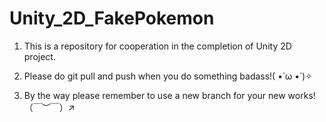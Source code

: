 # Unity_2D_FakePokemon
1. This is a repository for cooperation in the completion of Unity 2D project.

2. Please do git pull and push when you do something badass!( •̀ ω •́ )✧

3. By the way please remember to use a new branch for your new works!（￣︶￣）↗　

